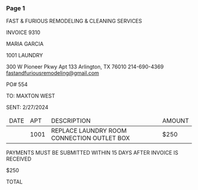 ### Page 1
FAST & FURIOUS REMODELING & CLEANING SERVICES

INVOICE 9310

MARIA GARCIA

1001 LAUNDRY

300 W Pioneer Pkwy Apt 133 Arlington, TX 76010 214-690-4369 fastandfuriousremodeling@gmail.com

PO# 554

TO: MAXTON WEST

SENT: 2/27/2024

<table><thead><tr><td>DATE</td><td>APT</td><td>DESCRIPTION</td><td>AMOUNT</td></tr></thead><tbody><tr><td></td><td>1001</td><td>REPLACE LAUNDRY ROOM CONNECTION OUTLET BOX</td><td>$250</td></tr></tbody></table>

PAYMENTS MUST BE SUBMITTED WITHIN 15 DAYS AFTER INVOICE IS RECEIVED

$250

TOTAL